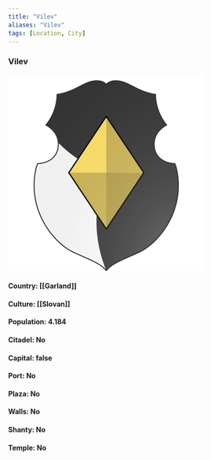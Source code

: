 ```yaml
---
title: "Vilev"
aliases: "Vilev"
tags: [Location, City]
---
```

### Vilev
![](attachment/b5ec6b9a98f1bec3542c50dc7214056b.svg)

#### Country: [[Garland]]

#### Culture: [[Slovan]]

#### Population: 4.184

#### Citadel: No

#### Capital: false

#### Port: No

#### Plaza: No

#### Walls: No

#### Shanty: No

#### Temple: No

